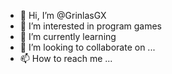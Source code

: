 - 👋 Hi, I’m @GrinlasGX
- 👀 I’m interested in program games
- 🌱 I’m currently learning 
- 💞️ I’m looking to collaborate on ...
- 📫 How to reach me ...

<!---
GrinlasGX/GrinlasGX is a ✨ special ✨ repository because its `README.md` (this file) appears on your GitHub profile.
You can click the Preview link to take a look at your changes.
--->
